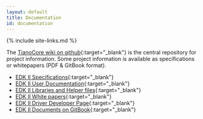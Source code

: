 ```yaml
---
layout: default
title: Documentation
id: documentation
---
```

{% include site-links.md %}

The [TianoCore wiki on github]({{wiki}}){:target="_blank"} is the central repository for project information. Some project information is available as specifications or whitepapers (PDF & GitBook format).
* [EDK II Specifications]({{wiki}}/EDK-II-Specifications){:target="_blank"}
* [EDK II User Documentation]({{wiki}}/EDK-II-User-Documentation){:target="_blank"}
* [EDK II Libraries and Helper files]({{wiki}}/EDK-II-Libraries-and-Helper-files){:target="_blank"}
* [EDK II White papers]({{wiki}}/EDK-II-white-papers){:target="_blank"}
* [EDK II Driver Developer Page]({{wiki}}/Driver-Developer){:target="_blank"}
* [EDK II Documents on GitBook]({{gitbook}}){:target="_blank"}
